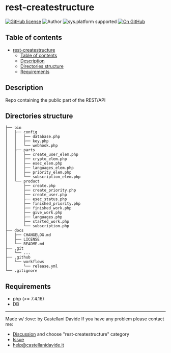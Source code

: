 # rest-createstructure
[![GitHub license](https://img.shields.io/badge/license-GNU-green?style=flat)](https://github.com/CastellaniDavide/restcreatestructure-restcreatestructure/blob/master/LICENSE)
![Author](https://img.shields.io/badge/author-Castellani%20Davide-green?style=flat)
![sys.platform supported](https://img.shields.io/badge/OS%20platform%20supported-all-blue?style=flat) 
[![On GitHub](https://img.shields.io/badge/on%20GitHub-True-green?style=flat&logo=github)](https://github.com/createstructure/rest-createstructure)


## Table of contents
- [rest-createstructure](#rest-createstructure)
  - [Table of contents](#table-of-contents)
  - [Description](#description)
  - [Directories structure](#directories-structure)
  - [Requirements](#requirements)

## Description
Repo containing the public part of the REST/API

## Directories structure
```
├── bin
│   ├── config
│   │   ├── database.php
│   │   ├── key.php
│   │   └── webhook.php
│   ├── parts
│   │   ├── create_user_elem.php
│   │   ├── crypto_elem.php
│   │   ├── esec_elem.php
│   │   ├── languages_elem.php
│   │   ├── priority_elem.php
│   │   └── subscription_elem.php
│   └── product
│       ├── create.php
│       ├── create_priority.php
│       ├── create_user.php
│       ├── esec_status.php
│       ├── finished_priority.php
│       ├── finished_work.php
│       ├── give_work.php
│       ├── languages.php
│       ├── started_work.php
│       └── subscription.php
├── docs
│   ├── CHANGELOG.md
│   ├── LICENSE
│   └── README.md
├── .git
│   └── ...
├── .github
│   └── workflows
│       └── release.yml
└── .gitignore   
```

## Requirements
 - php (>= 7.4.16)
 - DB

---
Made w/ :love: by Castellani Davide 
If you have any problem please contact me:
- [Discussion](https://github.com/createstructure/createstructure/discussions/new) and choose "rest-createstructure" category
- [Issue](https://github.com/createstructure/rest-createstructure/issues/new)
- [help@castellanidavide.it](mailto:help@castellanidavide.it)
